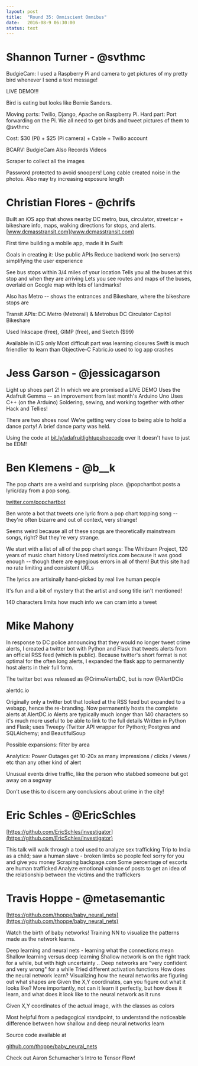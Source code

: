 ```yaml
---
layout: post
title:  "Round 35: Omniscient Omnibus"
date:   2016-08-9 06:30:00
status: text
---
```


# Shannon Turner - @svthmc

BudgieCam: I used a Raspberry Pi and camera to get pictures of my pretty bird whenever I send a text message!

LIVE DEMO!!!

Bird is eating but looks like Bernie Sanders.

Moving parts: Twilio, Django, Apache on Raspberry Pi.
Hard part: Port forwarding on the Pi. 
We all need to get birds and tweet pictures of them to @svthmc 

Cost: $30 (Pi) + $25 (Pi camera) + Cable + Twilio account

BCARV: BudgieCam Also Records Videos

Scraper to collect all the images

Password protected to avoid snoopers!
Long cable created noise in the photos. Also may try increasing exposure length

# Christian Flores - @chrifs

Built an iOS app that shows nearby DC metro, bus, circulator, streetcar + bikeshare info, maps, walking directions for stops, and alerts.
[www.dcmasstransit.com](www.dcmasstransit.com)

First time building a mobile app, made it in Swift

Goals in creating it:
Use public APIs
Reduce backend work (no servers)
simplifying the user experience

See bus stops within 3/4 miles of your location
Tells you all the buses at this stop and when they are arriving
Lets you see routes and maps of the buses, overlaid on Google map with lots of landmarks!

Also has Metro -- shows the entrances and Bikeshare, where the bikeshare stops are

Transit APIs:
DC Metro (Metrorail) & Metrobus
DC Circulator
Capitol Bikeshare

Used Inkscape (free), GIMP (free), and Sketch ($99)

Available in iOS only
Most difficult part was learning closures
Swift is much friendlier to learn than Objective-C
Fabric.io used to log app crashes

# Jess Garson - @jessicagarson

Light up shoes part 2! 
In which we are promised a LIVE DEMO 
Uses the Adafruit Gemma -- an improvement from last month's Arduino Uno
Uses C++ (on the Arduino) 
Soldering, sewing, and working together with other Hack and Tellies!

There are two shoes now! We're getting very close to being able to hold a dance party!
A brief dance party was held.

Using the code at [bit.ly/adafruitlightupshoecode](bit.ly/adafruitlightupshoecode) over 
It doesn't have to just be EDM!

# Ben Klemens - @b__k

The pop charts are a weird and surprising place. @popchartbot posts a lyric/day from a pop song. 

[twitter.com/popchartbot](twitter.com/popchartbot)

Ben wrote a bot that tweets one lyric from a pop chart topping song -- they're often bizarre and out of context, very strange!

Seems weird because all of these songs are theoretically mainstream songs, right? But they're very strange.

We start with a list of all of the pop chart songs: The Whitburn Project, 120 years of music chart history
Used metrolyrics.com because it was good enough -- though there are egregious errors in all of them! But this site had no rate limiting and consistent URLs

The lyrics are artisinally hand-picked by real live human people

It's fun and a bit of mystery that the artist and song title isn't mentioned!

140 characters limits how much info we can cram into a tweet

# Mike Mahony

In response to DC police announcing that they would no longer tweet crime alerts, I created a twitter bot with Python and Flask that tweets alerts from an official RSS feed (which is public). Because twitter's short format is not optimal for the often long alerts, I expanded the flask app to permanently host alerts in their full form.

The twitter bot was released as @CrimeAlertsDC, but is now @AlertDCio

alertdc.io

Originally only a twitter bot that looked at the RSS feed but expanded to a webapp, hence the re-branding.
Now permanently hosts the complete alerts at AlertDC.io
Alerts are typically much longer than 140 characters so it's much more useful to be able to link to the full details
Written in Python and Flask; uses Tweepy (Twitter API wrapper for Python); Postgres and SQLAlchemy; and BeautifulSoup

Possible expansions: filter by area

Analytics: Power Outages get 10-20x as many impressions / clicks / views / etc than any other kind of alert

Unusual events drive traffic, like the person who stabbed someone but got away on a segway

Don't use this to discern any conclusions about crime in the city!

# Eric Schles - @EricSchles

[https://github.com/EricSchles/investigator](https://github.com/EricSchles/investigator)

This talk will walk through a tool used to analyze sex trafficking
Trip to India as a child; saw a human slave - broken limbs so people feel sorry for you and give you money
Scraping backpage.com
Some percentage of escorts are human trafficked
Analyze emotional valance of posts to get an idea of the relationship between the victims and the traffickers

# Travis Hoppe - @metasemantic

[https://github.com/thoppe/baby_neural_nets](https://github.com/thoppe/baby_neural_nets) 

Watch the birth of baby networks! Training NN to visualize the patterns made as the network learns. 

Deep learning and neural nets - learning what the connections mean
Shallow learning versus deep learning
Shallow network is on the right track for a while, but with high uncertainty .. Deep networks are "very confident and very wrong" for a while 
Tried different activation functions 
How does the neural network learn?
Visualizing how the neural networks are figuring out what shapes are
Given the X,Y coordinates, can you figure out what it looks like?
More importantly, not can it learn it perfectly, but how does it learn, and what does it look like to the neural network as it runs

Given X,Y coordinates of the actual image, with the classes as colors

Most helpful from a pedagogical standpoint, to understand the noticeable difference between how shallow and deep neural networks learn

Source code available at

[github.com/thoppe/baby_neural_nets](github.com/thoppe/baby_neural_nets)

Check out Aaron Schumacher's Intro to Tensor Flow!
